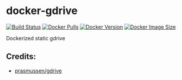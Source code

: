 # docker-gdrive
[![Build Status](https://gitlab.com/lansible1/docker-gdrive/badges/master/pipeline.svg)](https://gitlab.com/lansible1/docker-gdrive/pipelines)
[![Docker Pulls](https://img.shields.io/docker/pulls/lansible/gdrive.svg)](https://hub.docker.com/r/lansible/gdrive)
[![Docker Version](https://img.shields.io/docker/v/lansible/gdrive?sort=semver)](https://hub.docker.com/r/lansible/gdrive)
[![Docker Image Size](https://img.shields.io/docker/image-size/lansible/gdrive?sort=semver)](https://hub.docker.com/r/lansible/gdrive)

Dockerized static gdrive

## Credits:

* [prasmussen/gdrive](https://github.com/prasmussen/gdrive)
